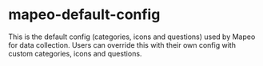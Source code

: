 # mapeo-default-config

This is the default config (categories, icons and questions) used by Mapeo for data collection. Users can override this with their own config with custom categories, icons and questions.
